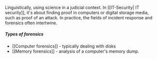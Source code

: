 Linguistically, using science in a judicial context.
In [[IT-Security| IT security]], it's about finding proof in computers or digital storage media, such as proof of an attack.
In practice, the fields of incident response and forensics often intertwine.

##### Types of forensics
- [[Computer forensics]] - typically dealing with disks
- [[Memory forensics]] - analysis of a computer's memory dump.

